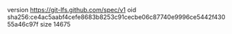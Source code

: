 version https://git-lfs.github.com/spec/v1
oid sha256:ce4ac5aabf4cefe8683b8253c91cecbe06c87740e9996ce5442f43055a46c97f
size 14675
